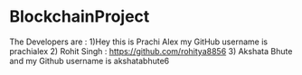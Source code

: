 # BlockchainProject
The Developers are :
1)Hey this is Prachi Alex my GitHub username is prachialex
2) Rohit Singh : https://github.com/rohitya8856
3) Akshata Bhute and my Github username is akshatabhute6
